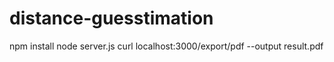 # distance-guesstimation

npm install
node server.js
curl localhost:3000/export/pdf --output result.pdf